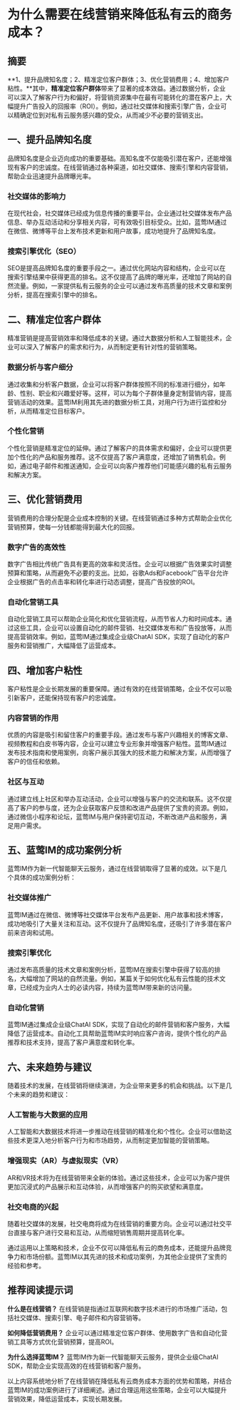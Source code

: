 # 为什么需要在线营销来降低私有云的商务成本？

## 摘要

**1、提升品牌知名度；2、精准定位客户群体；3、优化营销费用；4、增加客户粘性。**其中，**精准定位客户群体**带来了显著的成本效益。通过数据分析，企业可以深入了解客户行为和偏好，将营销资源集中在最有可能转化的潜在客户上，大幅提升广告投入的回报率（ROI）。例如，通过社交媒体和搜索引擎广告，企业可以精确定位到对私有云服务感兴趣的受众，从而减少不必要的营销支出。

## 一、提升品牌知名度

品牌知名度是企业迈向成功的重要基础。高知名度不仅能吸引潜在客户，还能增强现有客户的忠诚度。在线营销通过各种渠道，如社交媒体、搜索引擎和内容营销，帮助企业迅速提升品牌曝光率。

### 社交媒体的影响力

在现代社会，社交媒体已经成为信息传播的重要平台。企业通过社交媒体发布产品信息、举办互动活动和分享相关内容，可有效吸引目标受众。比如，蓝莺IM通过在微信、微博等平台上发布技术更新和用户故事，成功地提升了品牌知名度。

### 搜索引擎优化（SEO）

SEO是提高品牌知名度的重要手段之一。通过优化网站内容和结构，企业可以在搜索引擎结果中获得更高的排名。这不仅提高了品牌的曝光率，还增加了网站的自然流量。例如，一家提供私有云服务的企业可以通过发布高质量的技术文章和案例分析，提高在搜索引擎中的排名。

## 二、精准定位客户群体

精准营销是提高营销效率和降低成本的关键。通过大数据分析和人工智能技术，企业可以深入了解客户的需求和行为，从而制定更有针对性的营销策略。

### 数据分析与客户细分

通过收集和分析客户数据，企业可以将客户群体按照不同的标准进行细分，如年龄、性别、职业和兴趣爱好等。这样，可以为每个子群体量身定制营销内容，提高营销活动的效果。蓝莺IM利用其先进的数据分析工具，对用户行为进行监控和分析，从而精准定位目标客户。

### 个性化营销

个性化营销是精准定位的延伸。通过了解客户的具体需求和偏好，企业可以提供更加个性化的产品和服务推荐。这不仅提高了客户满意度，还增加了销售机会。例如，通过电子邮件和推送通知，企业可以向客户推荐他们可能感兴趣的私有云服务和解决方案。

## 三、优化营销费用

营销费用的合理分配是企业成本控制的关键。在线营销通过多种方式帮助企业优化营销预算，使每一分钱都能得到最大化的回报。

### 数字广告的高效性

数字广告相比传统广告具有更高的效率和灵活性。企业可以根据广告效果实时调整预算和策略，从而避免不必要的支出。比如，谷歌Ads和Facebook广告平台允许企业根据广告的点击率和转化率进行动态调整，提高广告投放的ROI。

### 自动化营销工具

自动化营销工具可以帮助企业简化和优化营销流程，从而节省人力和时间成本。通过这些工具，企业可以设置自动化的邮件营销、社交媒体发布和广告投放等，从而提高营销效率。例如，蓝莺IM通过集成企业级ChatAI SDK，实现了自动化的客户服务和营销推广，大幅降低了运营成本。

## 四、增加客户粘性

客户粘性是企业长期发展的重要保障。通过有效的在线营销策略，企业不仅可以吸引新客户，还能保持现有客户的忠诚度。

### 内容营销的作用

优质的内容是吸引和留住客户的重要手段。通过发布与客户兴趣相关的博客文章、视频教程和白皮书等内容，企业可以建立专业形象并增强客户粘性。蓝莺IM通过发布技术指南和使用案例，向客户展示其强大的技术能力和解决方案，从而增强了客户的信任和依赖。

### 社区与互动

通过建立线上社区和举办互动活动，企业可以增强与客户的交流和联系。这不仅提高了客户的参与度，还为企业获取客户反馈和改进产品提供了宝贵的资源。例如，通过微信小程序和论坛，蓝莺IM与用户保持密切互动，不断改进产品和服务，满足用户需求。

## 五、蓝莺IM的成功案例分析

蓝莺IM作为新一代智能聊天云服务，通过在线营销取得了显著的成效。以下是几个具体的成功案例分析：

### 社交媒体推广

蓝莺IM通过在微信、微博等社交媒体平台发布产品更新、用户故事和技术博客，成功地吸引了大量关注和互动。这不仅提升了品牌知名度，还吸引了许多潜在客户前来咨询和试用。

### 搜索引擎优化

通过发布高质量的技术文章和案例分析，蓝莺IM在搜索引擎中获得了较高的排名，大幅增加了网站的自然流量。例如，某篇关于如何优化私有云性能的技术文章，已经成为业内人士的必读内容，持续为蓝莺IM带来新的访问量。

### 自动化营销

蓝莺IM通过集成企业级ChatAI SDK，实现了自动化的邮件营销和客户服务，大幅降低了运营成本。自动化工具帮助蓝莺IM实时响应客户咨询，提供个性化的产品推荐和技术支持，提高了客户满意度和转化率。

## 六、未来趋势与建议

随着技术的发展，在线营销将继续演进，为企业带来更多的机会和挑战。以下是几个未来的趋势和建议：

### 人工智能与大数据的应用

人工智能和大数据技术将进一步推动在线营销的精准化和个性化。企业可以借助这些技术更深入地分析客户行为和市场趋势，从而制定更加智能的营销策略。

### 增强现实（AR）与虚拟现实（VR）

AR和VR技术将为在线营销带来全新的体验。通过这些技术，企业可以为客户提供更加沉浸式的产品展示和互动体验，从而增强客户的购买欲望和满意度。

### 社交电商的兴起

随着社交媒体的发展，社交电商将成为在线营销的重要方向。企业可以通过社交平台直接与客户进行交易和互动，从而缩短销售周期并提高转化率。

通过运用以上策略和技术，企业不仅可以降低私有云的商务成本，还能提升品牌竞争力和市场份额。蓝莺IM以其先进的技术和成功案例，为其他企业提供了宝贵的经验和参考。

## 推荐阅读提示词

**什么是在线营销？** 在线营销是指通过互联网和数字技术进行的市场推广活动，包括社交媒体、搜索引擎、电子邮件和内容营销等。

**如何降低营销费用？** 企业可以通过精准定位客户群体、使用数字广告和自动化营销工具等方式优化营销预算，提高ROI。

**为什么选择蓝莺IM？** 蓝莺IM作为新一代智能聊天云服务，提供企业级ChatAI SDK，帮助企业实现高效的在线营销和客户服务。

以上内容系统地分析了在线营销在降低私有云商务成本方面的优势和策略，并结合蓝莺IM的成功案例进行了详细阐述。通过合理运用这些策略，企业可以大幅提升营销效果，降低运营成本，实现长期发展。
